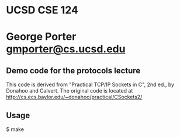 # UCSD CSE 124
# George Porter <gmporter@cs.ucsd.edu>

## Demo code for the protocols lecture

This code is derived from "Practical TCP/IP Sockets in C", 2nd ed., by Donahoo
and Calvert.  The original code is located at
http://cs.ecs.baylor.edu/~donahoo/practical/CSockets2/

## Usage

$ make

